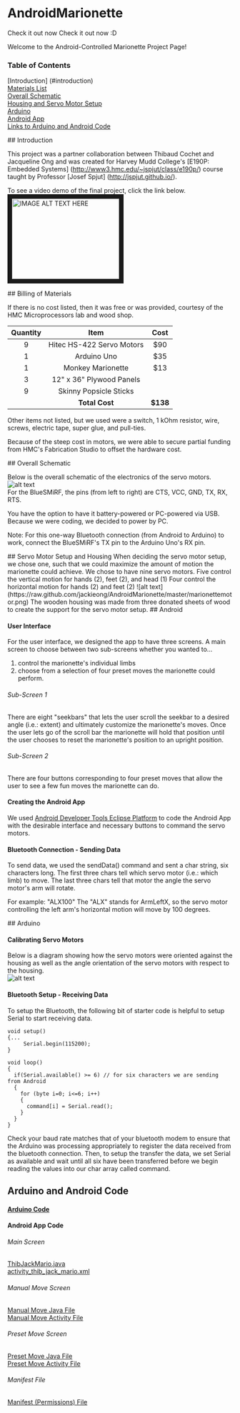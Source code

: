 AndroidMarionette
=================


Check it out now Check it out now :D

Welcome to the Android-Controlled Marionette Project Page!

### Table of Contents  
[Introduction] (#introduction)   
[Materials List](#materials)     
[Overall Schematic](#overallschematic)    
[Housing and Servo Motor Setup](#housingsetup)      
[Arduino](#arduino)      
[Android App](#android)        
[Links to Arduino and Android Code](#code)  

<a name="introduction"/>
## Introduction

This project was a partner collaboration between Thibaud Cochet and Jacqueline Ong and was created for Harvey Mudd College's [E190P: Embedded Systems] (http://www3.hmc.edu/~jspjut/class/e190p/) course taught by Professor [Josef Spjut] (http://jspjut.github.io/).

To see a video demo of the final project, click the link below.             
<a href="http://www.youtube.com/watch?feature=player_embedded&v=Keeoy24ys9w
" target="_blank"><img src="http://img.youtube.com/vi/Keeoy24ys9w/0.jpg" 
alt="IMAGE ALT TEXT HERE" width="240" height="180" border="10" /></a>


<a name="materials"/>
## Billing of Materials

If there is no cost listed, then it was free or was provided, courtesy of the HMC Microprocessors lab and wood shop.

| Quantity        | Item           | Cost  |
| :-------------: |:-------------:| :-----:|
| 9 | Hitec HS-422 Servo Motors | $90 |
| 1 | Arduino Uno               | $35 |
| 1 | Monkey Marionette         | $13 |
| 3 | 12" x 36" Plywood Panels  |     |
| 9 | Skinny Popsicle Sticks    |     |
|   | **Total Cost**            | **$138** |

Other items not listed, but we used were a switch, 1 kOhm resistor, wire, screws, electric tape, super glue, and pull-ties.

Because of the steep cost in motors, we were able to secure partial funding from HMC's Fabrication Studio to offset the hardware cost.                  

<a name="overallschematic"/>
## Overall Schematic

Below is the overall schematic of the electronics of the servo motors.             
![alt text](https://raw.github.com/jackieong/AndroidMarionette/master/schemq_bb.png)           
For the BlueSMiRF, the pins (from left to right) are CTS, VCC, GND, TX, RX, RTS.

You have the option to have it battery-powered or PC-powered via USB. Because we were coding, we decided to power by PC.              

Note: For this one-way Bluetooth connection (from Android to Arduino) to work, connect the BlueSMiRF's TX pin to the Arduino Uno's RX pin.

<a name="housingsetup"/>
## Servo Motor Setup and Housing
When deciding the servo motor setup, we chose one, such that we could maximize the amount of motion the marionette could achieve.                   
We chose to have nine servo motors.                  
Five control the vertical motion for hands (2), feet (2), and head (1)              
Four control the horizontal motion for hands (2) and feet (2)              
![alt text](https://raw.github.com/jackieong/AndroidMarionette/master/marionettemotor.png)           
The wooden housing was made from three donated sheets of wood to create the support for the servo motor setup.

<a name="android"/>
## Android

#### User Interface            
For the user interface, we designed the app to have three screens. A main screen to choose between two sub-screens whether you wanted to...           
1) control the marionette's individual limbs             
2) choose from a selection of four preset moves the marionette could perform.          

######  Sub-Screen 1
There are eight "seekbars" that lets the user scroll the seekbar to a desired angle (i.e.: extent) and ultimately customize the marionette's moves. Once the user lets go of the scroll bar the marionette will hold that position until the user chooses to reset the marionette's position to an upright position.

######  Sub-Screen 2
There are four buttons corresponding to four preset moves that allow the user to see a few fun moves the marionette can do. 
 
#### Creating the Android App            
We used [Android Developer Tools Eclipse Platform](http://developer.android.com/sdk/index.html?utm_source=weibolife) to code the Android App with the desirable interface and necessary buttons to command the servo motors.

#### Bluetooth Connection - Sending Data            
To send data, we used the sendData() command and sent a char string, six characters long.
The first three chars tell which servo motor (i.e.: which limb) to move.
The last three chars tell that motor the angle the servo motor's arm will rotate.

For example: "ALX100"
The "ALX" stands for ArmLeftX, so the servo motor controlling the left arm's horizontal motion will move by 100 degrees.

<a name="arduino"/>
## Arduino

#### Calibrating Servo Motors

Below is a diagram showing how the servo motors were oriented against the housing as well as the angle orientation of the servo motors with respect to the housing.       
![alt text](https://raw.github.com/jackieong/AndroidMarionette/master/servoMotorOrientation.png)

#### Bluetooth Setup - Receiving Data 
To setup the Bluetooth, the following bit of starter code is helpful to setup Serial to start receiving data.
```
void setup() 
{...
     Serial.begin(115200);
}

void loop()
{
  if(Serial.available() >= 6) // for six characters we are sending from Android
  {
    for (byte i=0; i<=6; i++)
    {
      command[i] = Serial.read();
    }
  }
}
```
Check your baud rate matches that of your bluetooth modem to ensure that the Arduino was processing appropriately to register the data received from the bluetooth connection. Then, to setup the transfer the data, we set Serial as available and wait until all six have been transferred before we begin reading the values into our char array called command.


## Arduino and Android Code
<a name="code"/>

#### [Arduino Code](https://github.com/jackieong/AndroidMarionette/blob/master/MarionetteControl/MarionetteControl.ino)


#### Android App Code            
###### Main Screen
[ThibJackMario.java](https://github.com/jackieong/AndroidMarionette/blob/master/AndroidManifest.xml)         
[activity_thib_jack_mario.xml](https://github.com/jackieong/AndroidMarionette/blob/master/)

###### Manual Move Screen
[Manual Move Java File](https://github.com/jackieong/AndroidMarionette/blob/master/Manualmove.java)            
[Manual Move Activity File](https://github.com/jackieong/AndroidMarionette/blob/master/manualmove.xml)  

###### Preset Move Screen          
[Preset Move Java File](https://github.com/jackieong/AndroidMarionette/blob/master/MakeSpeMove.java)            
[Preset Move Activity File](https://github.com/jackieong/AndroidMarionette/blob/master/makeSpemove.xml)            

###### Manifest File 
[Manifest (Permissions) File](https://github.com/jackieong/AndroidMarionette/blob/master/AndroidManifest.xml)      
